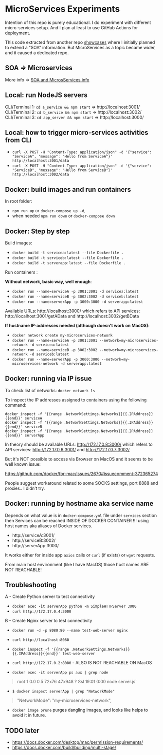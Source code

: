 MicroServices Experiments
===

Intention of this repo is purely educational. I do experiment with different micro-services setup. And I plan at least to use GitHub Actions for deployment.

This code extracted from another repo [showcases](https://github.com/alundiak/showcases/tree/main/SOA) where I initially planned to extend a "SOA" information. But MicroServices as a topic became wider, and it caused a dedicated repo.

## SOA => Microservices

More info => [SOA and MicrosServices info](./README_INFO.md)

## Local: run NodeJS servers

CLI/Terminal 1: `cd a_service && npm start` => http://localhost:3001/
CLI/Terminal 2: `cd b_service && npm start` => http://localhost:3002/
CLI/Terminal 3: `cd app_server && npm start` => http://localhost:3000/


## Local: how to trigger micro-services activities from CLI

- `curl -X POST -H "Content-Type: application/json" -d '{"service": "ServiceA", "message": "Hello from ServiceA"}' http://localhost:3001/data`
- `curl -X POST -H "Content-Type: application/json" -d '{"service": "ServiceB", "message": "Hello from ServiceB"}' http://localhost:3002/data`


## Docker: build images and run containers

In root folder: 

- `npm run up` or `docker-compose up -d`,
- when needed `npm run down` or `docker-compose down`

## Docker: Step by step

Build images:

- `docker build -t servicea:latest --file Dockerfile .`
- `docker build -t serviceb:latest --file Dockerfile .`
- `docker build -t serverapp:latest --file Dockerfile .`

Run containers :

**Without network, basic way, well enough**:

- `docker run --name=serviceA -p 3001:3001 -d servicea:latest`
- `docker run --name=serviceB -p 3002:3002 -d serviceb:latest`
- `docker run --name=serverApp -p 3000:3000 -d serverapp:latest`

Available URLs: http://localhost:3000/ which refers to API services: http://localhost:3001/getAData and http://localhost:3002/getBData

**If hostname IP-addresses needed (although doesn't work on MacOS)**:

- `docker network create my-microservices-network`
- `docker run --name=serviceA -p 3001:3001 --network=my-microservices-network -d servicea:latest`
- `docker run --name=serviceB -p 3002:3002 --network=my-microservices-network -d serviceb:latest`
- `docker run --name=serverApp -p 3000:3000 --network=my-microservices-network -d serverapp:latest`

## Docker: running via IP issue

To check list of networks: `docker network ls`

To inspect the IP addresses assigned to containers using the following command:

```
docker inspect -f '{{range .NetworkSettings.Networks}}{{.IPAddress}}{{end}}' serviceA
docker inspect -f '{{range .NetworkSettings.Networks}}{{.IPAddress}}{{end}}' serviceB
docker inspect -f '{{range .NetworkSettings.Networks}}{{.IPAddress}}{{end}}' serverApp
```

In theory should be available URLs: http://172.17.0.8:3000/ which refers to API services: http://172.17.0.6:3001/ and http://172.17.0.7:3002/

But it's NOT possible to access via Browser on MacOS and it seems to be well known issue:

https://github.com/docker/for-mac/issues/2670#issuecomment-372365274

People suggest workaround related to some SOCKS settings, port 8888 and proxies.. I didn't try.


## Docker: running by hostname aka service name

Depends on what value is in `docker-compose.yml` file under `services` section then Services can be reached INSIDE OF DOCKER CONTAINER !!! using host names aka aliases of Docker services.

- http://serviceA:3001/
- http://serviceB:3002/
- http://serverApp:3000/

It works either for inside app `axios` calls or `curl` (if exists) or `wget` requests.

From main host environment (like I have MacOS) those host names ARE NOT REACHABLE!


## Troubleshooting

A - Create Python server to test connectivity

- `docker exec -it serverApp python -m SimpleHTTPServer 3000`
- `curl http://172.17.0.4:3000`


B - Create Nginx server to test connectivity

- `docker run -d -p 8080:80 --name test-web-server nginx`
- `curl http://localhost:8080`
- `docker inspect -f '{{range .NetworkSettings.Networks}}{{.IPAddress}}{{end}}' test-web-server`
- `curl http://172.17.0.2:8080` - ALSO IS NOT REACHABLE ON MacOS

- `docker exec -it serverApp ps aux | grep node`
> root         1  0.0  0.5 72x76 47x948 ?        Ssl  19:01   0:00 node server.js`

- `$ docker inspect serverApp | grep "NetworkMode"`
> "NetworkMode": "my-microservices-network",

- `docker image prune` purges dangling images, and looks like helps to avoid it in future.

## TODO later

- https://docs.docker.com/desktop/mac/permission-requirements/
- https://docs.docker.com/build/building/multi-stage/
